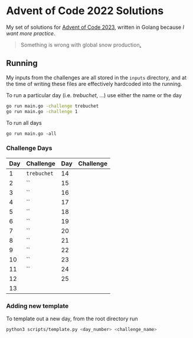 # Advent of Code 2022 Solutions

My set of solutions for [Advent of Code 2023](https://adventofcode.com/2023), written in Golang because _I want more practice_.

> Something is wrong with global snow production[.](https://www.youtube.com/watch?v=H45Aki9udK4)

## Running

My inputs from the challenges are all stored in the `inputs` directory, and at the time of writing these files are effectively hardcoded into the running.

To run a particular day (i.e. _trebuchet_, ...) use either the name or the day
```sh
go run main.go -challenge trebuchet
go run main.go -challenge 1
```

To run all days
```
go run main.go -all
```

### Challenge Days

Day | Challenge |Day | Challenge
----|-----------|----|----------
1 | `trebuchet` | 14 | ` `
2 | `` | 15 | ` `
3 | `` | 16 | ` `
4 | `` | 17 | ` `
5 | `` | 18 | ` `
6 | `` | 19 | ` `
7 | `` | 20 | ` `
8 | `` | 21 | ` `
9 | `` | 22 | ` `
10 | `` | 23 | ` `
11 | `` | 24 | ` `
12 | ` ` | 25 | ` `
13 | ` `

### Adding new template

To template out a new day, from the root directory run
```sh
python3 scripts/template.py <day_number> <challenge_name>
```
